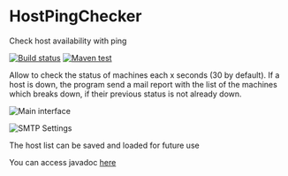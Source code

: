 # HostPingChecker
Check host availability with ping

[![Build status](https://github.com/tutosfaciles48/HostPingChecker/actions/workflows/maven.yml/badge.svg)](https://github.com/tutosfaciles48/HostPingChecker/actions/workflows/maven.yml)
[![Maven test](https://github.com/tutosfaciles48/HostPingChecker/actions/workflows/test.yml/badge.svg?branch=master)](https://github.com/tutosfaciles48/HostPingChecker/actions/workflows/test.yml)


Allow to check the status of machines each x seconds (30 by default). If a host is down, the program send a mail report with the list of the machines which breaks down, if their previous status is not already down.

![Main interface](https://dl.tutosfaciles48.fr/host-ping-checker/HostPingChecker-Main.jpg)

![SMTP Settings](https://dl.tutosfaciles48.fr/host-ping-checker/HostPingChecker-SMTP-Settings.jpg)

The host list can be saved and loaded for future use

You can access javadoc [here](https://tutosfaciles48.github.io/HostPingChecker/doc/)